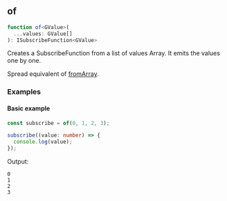 ## of

```ts
function of<GValue>(
  ...values: GValue[]
): ISubscribeFunction<GValue>
```

Creates a SubscribeFunction from a list of values Array. It emits the values one by one.

Spread equivalent of [fromArray](../../iterable/sync/from-array/from-array.md).


### Examples

#### Basic example

```ts
const subscribe = of(0, 1, 2, 3);

subscribe((value: number) => {
  console.log(value);
});
```

Output:

```text
0
1
2
3
```


